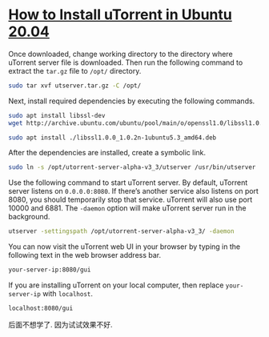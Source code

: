 # [How to Install uTorrent in Ubuntu 20.04](https://www.linuxbabe.com/ubuntu/install-utorrent-ubuntu-20-04)

Once downloaded, change working directory to the directory where  uTorrent server file is downloaded. Then run the following command to  extract the `tar.gz` file to `/opt/` directory.

```bash
sudo tar xvf utserver.tar.gz -C /opt/
```

Next, install required dependencies by executing the following commands.

```bash
sudo apt install libssl-dev
wget http://archive.ubuntu.com/ubuntu/pool/main/o/openssl1.0/libssl1.0.0_1.0.2n-1ubuntu5.3_amd64.deb

sudo apt install ./libssl1.0.0_1.0.2n-1ubuntu5.3_amd64.deb
```

After the dependencies are installed, create a symbolic link.

```bash
sudo ln -s /opt/utorrent-server-alpha-v3_3/utserver /usr/bin/utserver
```

Use the following command to start uTorrent server. By default, uTorrent server listens on `0.0.0.0:8080`. If there’s another service also listens on port 8080, you should  temporarily stop that service. uTorrent will also use port 10000 and  6881. The `-daemon` option will make uTorrent server run in the background.

```bash
utserver -settingspath /opt/utorrent-server-alpha-v3_3/ -daemon
```

You can now visit the uTorrent web UI in your browser by typing in the following text in the web browser address bar.

```bash
your-server-ip:8080/gui
```

If you are installing uTorrent on your local computer, then replace `your-server-ip` with `localhost`.

```bash
localhost:8080/gui
```

后面不想学了. 因为试试效果不好.